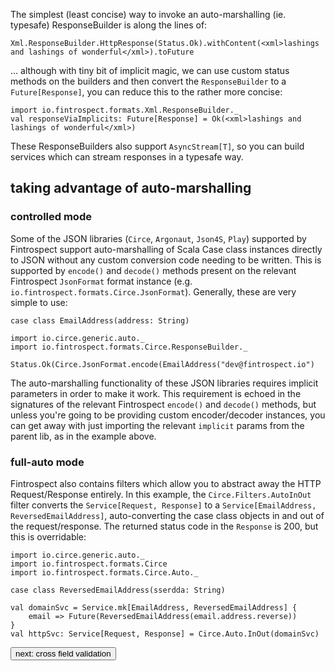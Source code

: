 The simplest (least concise) way to invoke an auto-marshalling (ie. typesafe) ResponseBuilder is along the lines of:
```
Xml.ResponseBuilder.HttpResponse(Status.Ok).withContent(<xml>lashings and lashings of wonderful</xml>).toFuture
```
... although with tiny bit of implicit magic, we can use custom status methods on the builders and then convert the `ResponseBuilder` to 
a `Future[Response]`, you can reduce this to the rather more concise:
```
import io.fintrospect.formats.Xml.ResponseBuilder._
val responseViaImplicits: Future[Response] = Ok(<xml>lashings and lashings of wonderful</xml>)
```

These ResponseBuilders also support `AsyncStream[T]`, so you can build services which can stream responses in a typesafe way.

## taking advantage of auto-marshalling
### controlled mode
Some of the JSON libraries (`Circe`, `Argonaut`, `Json4S`, `Play`) supported by Fintrospect support auto-marshalling of Scala Case 
class instances directly to JSON without any custom conversion code needing to be written. This is supported by `encode()` and `decode()` 
methods present on the relevant Fintrospect `JsonFormat` format instance (e.g. `io.fintrospect.formats.Circe.JsonFormat`). Generally, 
 these are very simple to use:
```
case class EmailAddress(address: String)

import io.circe.generic.auto._
import io.fintrospect.formats.Circe.ResponseBuilder._

Status.Ok(Circe.JsonFormat.encode(EmailAddress("dev@fintrospect.io")
```
The auto-marshalling functionality of these JSON libraries requires implicit parameters in order to make it work. This requirement is 
echoed in the signatures of the relevant Fintrospect `encode()` and `decode()` methods, but unless you're going to be providing custom 
encoder/decoder instances, you can get away with just importing the relevant `implicit` params from the parent lib, as in the example above.

### full-auto mode
Fintrospect also contains filters which allow you to abstract away the HTTP Request/Response entirely. In this example, 
the `Circe.Filters.AutoInOut` filter converts the `Service[Request, Response]` to a `Service[EmailAddress, ReversedEmailAddress]`, auto-converting 
the case class objects in and out of the request/response. The returned status code in the `Response` is 200, but this is overridable:
```
import io.circe.generic.auto._
import io.fintrospect.formats.Circe
import io.fintrospect.formats.Circe.Auto._

case class ReversedEmailAddress(sserdda: String)

val domainSvc = Service.mk[EmailAddress, ReversedEmailAddress] { 
    email => Future(ReversedEmailAddress(email.address.reverse)) 
}
val httpSvc: Service[Request, Response] = Circe.Auto.InOut(domainSvc)    
```

<a class="next" href="http://fintrospect.io/cross-field-validation"><button type="button" class="btn btn-sm btn-default">next: cross field validation</button></a>
